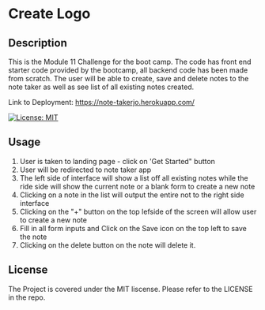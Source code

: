 # Create Logo

## Description

This is the Module 11 Challenge for the boot camp. The code has front end starter code provided by the bootcamp, all backend code has been made from scratch. The user will be able to create, save and delete notes to the note taker as well as see list of all existing notes created.

Link to Deployment: https://note-takerjo.herokuapp.com/

[![License: MIT](https://img.shields.io/badge/License-MIT-yellow.svg)](https://opensource.org/licenses/MIT)


## Usage

1. User is taken to landing page - click on 'Get Started" button
2. User will be redirected to note taker app
3. The left side of interface will show a list off all existing notes while the ride side will show the current note or a blank form to create a new note
4. Clicking on a note in the list will output the entire not to the right side interface
5. Clicking on the "+" button on the top lefside of the screen will allow user to create a new note
6. Fill in all form inputs and Click on the Save icon on the top left to save the note
7. Clicking on the delete button on the note will delete it.


## License
 
The Project is covered under the MIT liscense. Please refer to the LICENSE in the repo.
